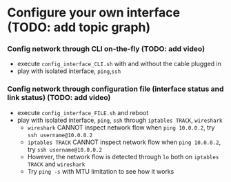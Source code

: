 # Configure your own interface (TODO: add topic graph)

### Config network through CLI on-the-fly (TODO: add video)
* execute `config_interface_CLI.sh` with and without the cable plugged in
* play with isolated interface, `ping`,`ssh`


### Config network through configuration file (interface status and link status) (TODO: add video)
* execute `config_interface_FILE.sh` and reboot
* play with isolated interface, `ping`, `ssh` through `iptables TRACK`, `wireshark`
    * `wireshark` CANNOT inspect network flow when `ping 10.0.0.2`, try `ssh username@10.0.0.2` 
    * `iptables TRACK` CANNOT inspect network flow when `ping 10.0.0.2`, try `ssh username@10.0.0.2`
    * However, the network flow is detected through `lo` both on `iptables TRACK` and `wireshark`
    * Try `ping -s` with MTU limitation to see how it works
